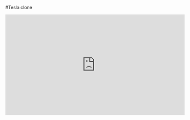 #Tesla clone
<p align="center">
<iframe width="560" height="315" src="https://www.youtube.com/embed/UaXhqILPAjw" title="YouTube video player" frameborder="0" allow="accelerometer; autoplay; clipboard-write; encrypted-media; gyroscope; picture-in-picture" allowfullscreen></iframe>
</p>